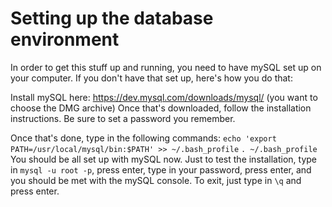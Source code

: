 # Setting up the database environment

In order to get this stuff up and running, you need to have mySQL set up on your computer. If you don't have that set up, here's how you do that:


Install mySQL here: https://dev.mysql.com/downloads/mysql/ (you want to choose the DMG archive)
Once that's downloaded, follow the installation instructions. Be sure to set a password you remember.

Once that's done, type in the following commands:
`echo 'export PATH=/usr/local/mysql/bin:$PATH' >> ~/.bash_profile`
`. ~/.bash_profile`
You should be all set up with mySQL now. Just to test the installation, type in `mysql -u root -p`, press enter, type in your password, press enter, and you should be met with the mySQL console. To exit, just type in `\q` and press enter. 